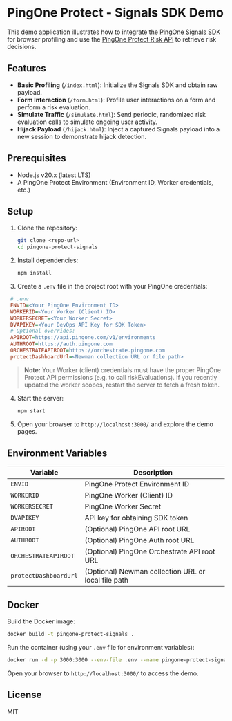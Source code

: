 # PingOne Protect - Signals SDK Demo

This demo application illustrates how to integrate the [PingOne Signals SDK](https://apidocs.pingidentity.com/pingone/native-sdks/v1/api/#pingone-risk-sdk-for-web) for browser profiling and use the [PingOne Protect Risk API](https://developer.pingidentity.com/en/cloud-services/pingone-risk.html) to retrieve risk decisions.

## Features

- **Basic Profiling** (`/index.html`): Initialize the Signals SDK and obtain raw payload.
- **Form Interaction** (`/form.html`): Profile user interactions on a form and perform a risk evaluation.
- **Simulate Traffic** (`/simulate.html`): Send periodic, randomized risk evaluation calls to simulate ongoing user activity.
- **Hijack Payload** (`/hijack.html`): Inject a captured Signals payload into a new session to demonstrate hijack detection.

## Prerequisites
- Node.js v20.x (latest LTS)
- A PingOne Protect Environment (Environment ID, Worker credentials, etc.)

## Setup

1. Clone the repository:

   ```bash
   git clone <repo-url>
   cd pingone-protect-signals
   ```

2. Install dependencies:

   ```bash
   npm install
   ```

3. Create a `.env` file in the project root with your PingOne credentials:

  ```ini
   # .env
   ENVID=<Your PingOne Environment ID>
   WORKERID=<Your Worker (Client) ID>
   WORKERSECRET=<Your Worker Secret>
   DVAPIKEY=<Your DevOps API Key for SDK Token>
   # Optional overrides:
   APIROOT=https://api.pingone.com/v1/environments
   AUTHROOT=https://auth.pingone.com
   ORCHESTRATEAPIROOT=https://orchestrate.pingone.com
   protectDashboardUrl=<Newman collection URL or file path>
  ```

> **Note:** Your Worker (client) credentials must have the proper PingOne Protect API permissions (e.g. to call riskEvaluations). If you recently updated the worker scopes, restart the server to fetch a fresh token.

4. Start the server:

   ```bash
   npm start
   ```

5. Open your browser to `http://localhost:3000/` and explore the demo pages.

## Environment Variables

| Variable             | Description                                             |
|----------------------|---------------------------------------------------------|
| `ENVID`              | PingOne Protect Environment ID                          |
| `WORKERID`           | PingOne Worker (Client) ID                              |
| `WORKERSECRET`       | PingOne Worker Secret                                   |
| `DVAPIKEY`           | API key for obtaining SDK token                         |
| `APIROOT`            | (Optional) PingOne API root URL                         |
| `AUTHROOT`           | (Optional) PingOne Auth root URL                        |
| `ORCHESTRATEAPIROOT` | (Optional) PingOne Orchestrate API root URL             |
| `protectDashboardUrl`| (Optional) Newman collection URL or local file path      |

## Docker

Build the Docker image:

```bash
docker build -t pingone-protect-signals .
```

Run the container (using your `.env` file for environment variables):

```bash
docker run -d -p 3000:3000 --env-file .env --name pingone-protect-signals pingone-protect-signals
```

Open your browser to `http://localhost:3000/` to access the demo.

## License

MIT
